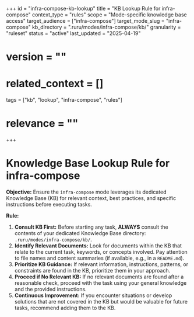 +++
id = "infra-compose-kb-lookup"
title = "KB Lookup Rule for infra-compose"
context_type = "rules"
scope = "Mode-specific knowledge base access"
target_audience = ["infra-compose"]
target_mode_slug = "infra-compose"
kb_directory = ".ruru/modes/infra-compose/kb/"
granularity = "ruleset"
status = "active"
last_updated = "2025-04-19"
# version = ""
# related_context = []
tags = ["kb", "lookup", "infra-compose", "rules"]
# relevance = ""
+++

# Knowledge Base Lookup Rule for infra-compose

**Objective:** Ensure the `infra-compose` mode leverages its dedicated Knowledge Base (KB) for relevant context, best practices, and specific instructions before executing tasks.

**Rule:**

1.  **Consult KB First:** Before starting any task, **ALWAYS** consult the contents of your dedicated Knowledge Base directory: `.ruru/modes/infra-compose/kb/`.
2.  **Identify Relevant Documents:** Look for documents within the KB that relate to the current task, keywords, or concepts involved. Pay attention to file names and content summaries (if available, e.g., in a `README.md`).
3.  **Prioritize KB Guidance:** If relevant information, instructions, patterns, or constraints are found in the KB, prioritize them in your approach.
4.  **Proceed if No Relevant KB:** If no relevant documents are found after a reasonable check, proceed with the task using your general knowledge and the provided instructions.
5.  **Continuous Improvement:** If you encounter situations or develop solutions that are not covered in the KB but would be valuable for future tasks, recommend adding them to the KB.